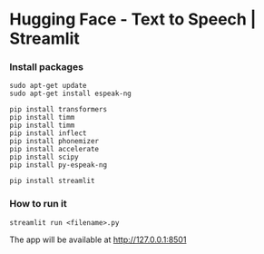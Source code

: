 Hugging Face - Text to Speech | Streamlit 
==========================================

### Install packages
```
sudo apt-get update
sudo apt-get install espeak-ng
```

```
pip install transformers
pip install timm
pip install timm
pip install inflect
pip install phonemizer
pip install accelerate
pip install scipy
pip install py-espeak-ng
```

```
pip install streamlit
```

### How to run it
```
streamlit run <filename>.py
```
The app will be available at http://127.0.0.1:8501